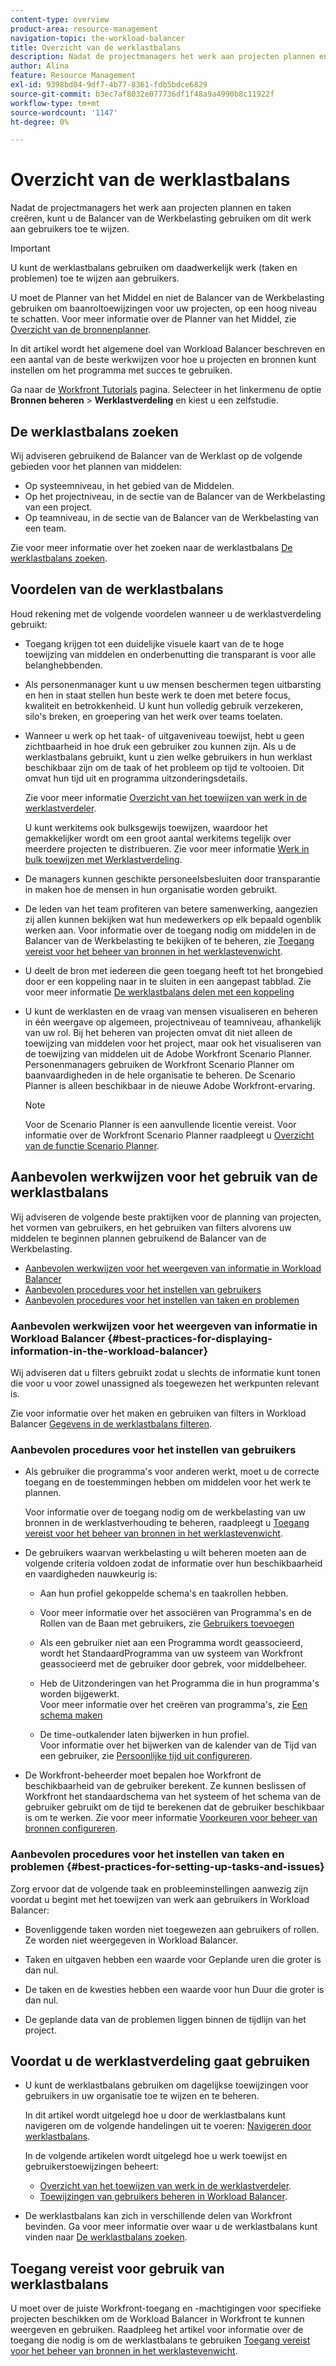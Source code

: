 ```yaml
---
content-type: overview
product-area: resource-management
navigation-topic: the-workload-balancer
title: Overzicht van de werklastbalans
description: Nadat de projectmanagers het werk aan projecten plannen en taken creëren, kunt u de Balancer van de Werkbelasting gebruiken om dit werk aan gebruikers in uw teams toe te wijzen.
author: Alina
feature: Resource Management
exl-id: 9398bd04-9df7-4b77-8361-fdb5bdce6829
source-git-commit: b3ec7af8032e077736df1f48a9a4990b8c11922f
workflow-type: tm+mt
source-wordcount: '1147'
ht-degree: 0%

---
```


# Overzicht van de werklastbalans

<!--
<p>(NOTE: this is linked from the UI for the Workload Balancer page. DO NOT CHANGE TITLE OR LINK) </p>
-->

Nadat de projectmanagers het werk aan projecten plannen en taken creëren, kunt u de Balancer van de Werkbelasting gebruiken om dit werk aan gebruikers toe te wijzen.

>[!IMPORTANT]
>
>U kunt de werklastbalans gebruiken om daadwerkelijk werk (taken en problemen) toe te wijzen aan gebruikers.
>
>U moet de Planner van het Middel en niet de Balancer van de Werkbelasting gebruiken om baanroltoewijzingen voor uw projecten, op een hoog niveau te schatten. Voor meer informatie over de Planner van het Middel, zie [Overzicht van de bronnenplanner](../../resource-mgmt/resource-planning/get-started-resource-planner.md).

In dit artikel wordt het algemene doel van Workload Balancer beschreven en een aantal van de beste werkwijzen voor hoe u projecten en bronnen kunt instellen om het programma met succes te gebruiken.

Ga naar de [Workfront Tutorials](https://experienceleague.adobe.com/docs/workfront-learn/tutorials-workfront/home.html) pagina. Selecteer in het linkermenu de optie **Bronnen beheren** > **Werklastverdeling** en kiest u een zelfstudie.

## De werklastbalans zoeken

<!--
<p>(NOTE: This will be taken out when all we will have is one tool - should be replaced by a blurb that says you can add this tool anywhere, in any custom tab, etc (long term dev promise)) </p>
-->

Wij adviseren gebruikend de Balancer van de Werklast op de volgende gebieden voor het plannen van middelen:

* Op systeemniveau, in het gebied van de Middelen.
* Op het projectniveau, in de sectie van de Balancer van de Werkbelasting van een project.
* Op teamniveau, in de sectie van de Balancer van de Werkbelasting van een team.

Zie voor meer informatie over het zoeken naar de werklastbalans [De werklastbalans zoeken](../../resource-mgmt/workload-balancer/locate-workload-balancer.md).

## Voordelen van de werklastbalans

Houd rekening met de volgende voordelen wanneer u de werklastverdeling gebruikt:

<!--
<p> Add about the what-if scenarios as a benefit when they become available </p>
-->

* Toegang krijgen tot een duidelijke visuele kaart van de te hoge toewijzing van middelen en onderbenutting die transparant is voor alle belanghebbenden.
* Als personenmanager kunt u uw mensen beschermen tegen uitbarsting en hen in staat stellen hun beste werk te doen met betere focus, kwaliteit en betrokkenheid. U kunt hun volledig gebruik verzekeren, silo&#39;s breken, en groepering van het werk over teams toelaten.
* Wanneer u werk op het taak- of uitgaveniveau toewijst, hebt u geen zichtbaarheid in hoe druk een gebruiker zou kunnen zijn. Als u de werklastbalans gebruikt, kunt u zien welke gebruikers in hun werklast beschikbaar zijn om de taak of het probleem op tijd te voltooien. Dit omvat hun tijd uit en programma uitzonderingsdetails.

  Zie voor meer informatie [Overzicht van het toewijzen van werk in de werklastverdeler](../../resource-mgmt/workload-balancer/assign-work-in-workload-balancer.md).

  U kunt werkitems ook bulksgewijs toewijzen, waardoor het gemakkelijker wordt om een groot aantal werkitems tegelijk over meerdere projecten te distribueren. Zie voor meer informatie [Werk in bulk toewijzen met Werklastverdeling](../../resource-mgmt/workload-balancer/assign-work-in-workload-balancer-in-bulk.md).

* De managers kunnen geschikte personeelsbesluiten door transparantie in maken hoe de mensen in hun organisatie worden gebruikt.
* De leden van het team profiteren van betere samenwerking, aangezien zij allen kunnen bekijken wat hun medewerkers op elk bepaald ogenblik werken aan. Voor informatie over de toegang nodig om middelen in de Balancer van de Werkbelasting te bekijken of te beheren, zie [Toegang vereist voor het beheer van bronnen in het werklastevenwicht](../../resource-mgmt/workload-balancer/access-needed-manage-resources-balancer.md).
* U deelt de bron met iedereen die geen toegang heeft tot het brongebied door er een koppeling naar in te sluiten in een aangepast tabblad. Zie voor meer informatie [De werklastbalans delen met een koppeling](../../resource-mgmt/workload-balancer/share-link-for-workload-balancer.md)
* U kunt de werklasten en de vraag van mensen visualiseren en beheren in één weergave op algemeen, projectniveau of teamniveau, afhankelijk van uw rol. Bij het beheren van projecten omvat dit niet alleen de toewijzing van middelen voor het project, maar ook het visualiseren van de toewijzing van middelen uit de Adobe Workfront Scenario Planner. Personenmanagers gebruiken de Workfront Scenario Planner om baanvaardigheden in de hele organisatie te beheren. De Scenario Planner is alleen beschikbaar in de nieuwe Adobe Workfront-ervaring.

  >[!NOTE]
  >
  >  Voor de Scenario Planner is een aanvullende licentie vereist. Voor informatie over de Workfront Scenario Planner raadpleegt u [Overzicht van de functie Scenario Planner](../../scenario-planner/scenario-planner-overview.md).


## Aanbevolen werkwijzen voor het gebruik van de werklastbalans

Wij adviseren de volgende beste praktijken voor de planning van projecten, het vormen van gebruikers, en het gebruiken van filters alvorens uw middelen te beginnen plannen gebruikend de Balancer van de Werkbelasting.

* [Aanbevolen werkwijzen voor het weergeven van informatie in Workload Balancer](#best-practices-for-displaying-information-in-the-workload-balancer)
* [Aanbevolen procedures voor het instellen van gebruikers](#best-practices-for-setting-up-users)
* [Aanbevolen procedures voor het instellen van taken en problemen](#best-practices-for-setting-up-tasks-and-issues)

### Aanbevolen werkwijzen voor het weergeven van informatie in Workload Balancer {#best-practices-for-displaying-information-in-the-workload-balancer}

Wij adviseren dat u filters gebruikt zodat u slechts de informatie kunt tonen die voor u voor zowel unassigned als toegewezen het werkpunten relevant is.

Zie voor informatie over het maken en gebruiken van filters in Workload Balancer [Gegevens in de werklastbalans filteren](../../resource-mgmt/workload-balancer/filter-information-workload-balancer.md).

### Aanbevolen procedures voor het instellen van gebruikers

* Als gebruiker die programma&#39;s voor anderen werkt, moet u de correcte toegang en de toestemmingen hebben om middelen voor het werk te plannen.

  Voor informatie over de toegang nodig om de werkbelasting van uw bronnen in de werklastverhouding te beheren, raadpleegt u [Toegang vereist voor het beheer van bronnen in het werklastevenwicht](../../resource-mgmt/workload-balancer/access-needed-manage-resources-balancer.md).

* De gebruikers waarvan werkbelasting u wilt beheren moeten aan de volgende criteria voldoen zodat de informatie over hun beschikbaarheid en vaardigheden nauwkeurig is:

   * Aan hun profiel gekoppelde schema&#39;s en taakrollen hebben.
   * Voor meer informatie over het associëren van Programma&#39;s en de Rollen van de Baan met gebruikers, zie [Gebruikers toevoegen](../../administration-and-setup/add-users/create-and-manage-users/add-users.md)
   * Als een gebruiker niet aan een Programma wordt geassocieerd, wordt het StandaardProgramma van uw systeem van Workfront geassocieerd met de gebruiker door gebrek, voor middelbeheer.
   * Heb de Uitzonderingen van het Programma die in hun programma&#39;s worden bijgewerkt.\
     Voor meer informatie over het creëren van programma&#39;s, zie [Een schema maken](../../administration-and-setup/set-up-workfront/configure-timesheets-schedules/create-schedules.md)

   * De time-outkalender laten bijwerken in hun profiel.\
     Voor informatie over het bijwerken van de kalender van de Tijd van een gebruiker, zie [Persoonlijke tijd uit configureren](../../workfront-basics/manage-your-account-and-profile/configuring-your-user-profile/personal-time-overview.md).

     <!--   
     <div data-mc-conditions="QuicksilverOrClassic.Draft mode">   
     <p>(NOTE: Add another bullet for Costs, when this becomes available:</p>   
     <p>If you want to budget your resources by Cost, you must associate Job Roles with Cost/ Hr. rates. The cost associated with Job Roles assigned to users in your Resource Pools is used to calculate the Budgeted Labor Cost and the Budgeted Cost of the project.For more information about associating job roles with rates, see the article Creating and Managing Job Roles in the new Adobe Workfront experience.For more information about calculating Budgeted Labor Cost, see the article Calculating Budgeted Labor Cost in the new Adobe Workfront experience.For more information about calculating Budgeted Cost, see the article Calculating Budgeted Cost in .) </p>   
     </div>   
     -->

* De Workfront-beheerder moet bepalen hoe Workfront de beschikbaarheid van de gebruiker berekent. Ze kunnen beslissen of Workfront het standaardschema van het systeem of het schema van de gebruiker gebruikt om de tijd te berekenen dat de gebruiker beschikbaar is om te werken. Zie voor meer informatie [Voorkeuren voor beheer van bronnen configureren](../../administration-and-setup/set-up-workfront/configure-system-defaults/configure-resource-mgmt-preferences.md).

### Aanbevolen procedures voor het instellen van taken en problemen {#best-practices-for-setting-up-tasks-and-issues}

Zorg ervoor dat de volgende taak en probleeminstellingen aanwezig zijn voordat u begint met het toewijzen van werk aan gebruikers in Workload Balancer:

* Bovenliggende taken worden niet toegewezen aan gebruikers of rollen. Ze worden niet weergegeven in Workload Balancer.
* Taken en uitgaven hebben een waarde voor Geplande uren die groter is dan nul.

* De taken en de kwesties hebben een waarde voor hun Duur die groter is dan nul.
* De geplande data van de problemen liggen binnen de tijdlijn van het project.

## Voordat u de werklastverdeling gaat gebruiken

* U kunt de werklastbalans gebruiken om dagelijkse toewijzingen voor gebruikers in uw organisatie toe te wijzen en te beheren.

  In dit artikel wordt uitgelegd hoe u door de werklastbalans kunt navigeren om de volgende handelingen uit te voeren: [Navigeren door werklastbalans](../workload-balancer/navigate-the-workload-balancer.md).

  In de volgende artikelen wordt uitgelegd hoe u werk toewijst en gebruikerstoewijzingen beheert:

   * [Overzicht van het toewijzen van werk in de werklastverdeler](../workload-balancer/assign-work-in-workload-balancer.md).
   * [Toewijzingen van gebruikers beheren in Workload Balancer](../workload-balancer/manage-user-allocations-workload-balancer.md).

* De werklastbalans kan zich in verschillende delen van Workfront bevinden. Ga voor meer informatie over waar u de werklastbalans kunt vinden naar [De werklastbalans zoeken](../../resource-mgmt/workload-balancer/locate-workload-balancer.md).

## Toegang vereist voor gebruik van werklastbalans

U moet over de juiste Workfront-toegang en -machtigingen voor specifieke projecten beschikken om de Workload Balancer in Workfront te kunnen weergeven en gebruiken. Raadpleeg het artikel voor informatie over de toegang die nodig is om de werklastbalans te gebruiken [Toegang vereist voor het beheer van bronnen in het werklastevenwicht](../../resource-mgmt/workload-balancer/access-needed-manage-resources-balancer.md).
